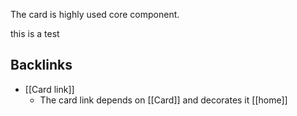 The card is highly used core component.


this is a test

<!-- table-of-contents start -->
<!-- table-of-contents end -->

## Backlinks
* [[Card link]]
	* The card link depends on [[Card]] and decorates it [[home]]



